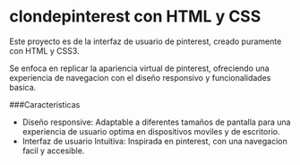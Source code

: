 # clondepinterest con HTML y CSS
Este proyecto es de la interfaz de usuario de pinterest, creado puramente con HTML y CSS3.

Se enfoca en replicar la apariencia virtual de pinterest, ofreciendo una experiencia de navegacion con el diseño responsivo y funcionalidades basica.

###Caracteristicas

* Diseño responsive: Adaptable a diferentes tamaños de pantalla para una experiencia de usuario optima en dispositivos moviles y de escritorio.
* Interfaz de usuario Intuitiva: Inspirada en pinterest, con una navegacion facil y accesible.
